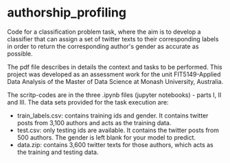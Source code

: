 # authorship_profiling
Code for a classification problem task, where the aim is to develop a classifier that can assign a set of twitter texts to their corresponding labels in order to return the corresponding author's gender as accurate as possible.

The pdf file describes in details the context and tasks to be performed. This project was developed as an assessment work for the unit FIT5149-Applied Data Analysis of the Master of Data Science at Monash University, Australia.

The scritp-codes are in the three .ipynb files (jupyter notebooks) - parts I, II and III. The data sets provided for the task execution are:

- train_labels.csv: contains training ids and gender. It contains twitter posts from 3,100 authors and acts as the training data.
- test.csv: only testing ids are available. It contains the twitter posts from 500 authors. The gender is left blank for your model to predict. 
- data.zip: contains 3,600 twitter texts for those authors, which acts as the training and testing data.

